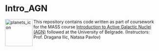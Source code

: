 # Intro_AGN

<img align="left" src="https://cdn-icons-png.flaticon.com/512/433/433932.png" alt="planets_icon" width="90"/> This repository contains code written as part of coursework for the MASS course <a href="https://www.master-mass.eu/s2-introduction-to-active-galactic-nuclei/">Introduction to Active Galactic Nuclei (AGN)</a> followed at the University of Belgrade. (Instructors: Prof. Dragana Ilic, Natasa Pavlov)
